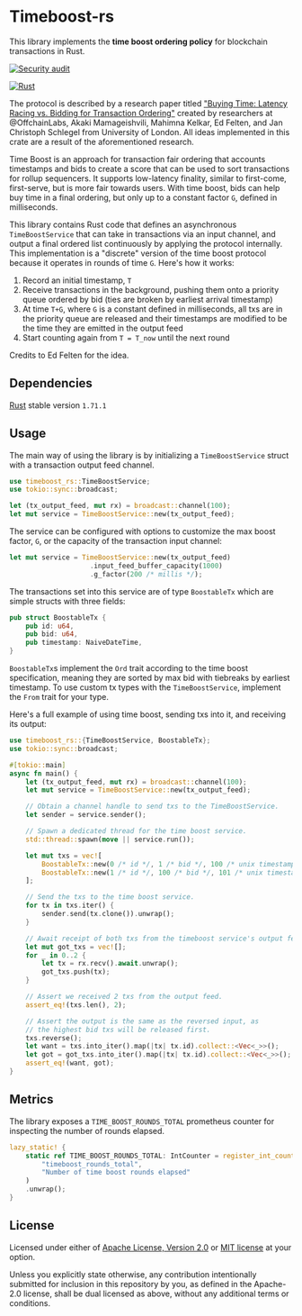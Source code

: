 # Timeboost-rs

This library implements the **time boost ordering policy** for blockchain transactions in Rust. 

[![Security audit](https://github.com/rauljordan/timeboost-rs/actions/workflows/audit.yml/badge.svg)](https://github.com/rauljordan/timeboost-rs/actions/workflows/audit.yml)

[![Rust](https://github.com/rauljordan/timeboost-rs/actions/workflows/general.yml/badge.svg)](https://github.com/rauljordan/timeboost-rs/actions/workflows/general.yml)

The protocol is described by a research paper titled ["Buying Time: Latency Racing vs. Bidding for Transaction Ordering"](https://arxiv.org/pdf/2306.02179.pdf)
created by researchers at @OffchainLabs, Akaki Mamageishvili, Mahimna Kelkar, Ed Felten, and Jan Christoph Schlegel from University of London. All ideas implemented in this crate are a result of the aforementioned research.

Time Boost is an approach for transaction fair ordering that accounts timestamps and bids to create a score that can be used to sort transactions for rollup sequencers. It supports low-latency finality, similar to first-come, first-serve, but is more fair towards users. With time boost, bids can help buy time in a final ordering, but only up to a constant factor `G`, defined in milliseconds.

This library contains Rust code that defines an asynchronous `TimeBoostService` that can take in transactions via an input channel, and output a final ordered list continuously by applying the protocol internally. This implementation is a "discrete" version of the time boost protocol because it operates in rounds of time `G`. Here's how it works:

1. Record an initial timestamp, `T`
2. Receive transactions in the background, pushing them onto a priority queue ordered by bid (ties are broken by earliest arrival timestamp)
3. At time `T+G`, where `G` is a constant defined in milliseconds, all txs are in the priority queue are released and their timestamps are modified to be the time they are emitted in the output feed
4. Start counting again from `T = T_now` until the next round

Credits to Ed Felten for the idea.

## Dependencies

[Rust](https://www.rust-lang.org/tools/install) stable version `1.71.1`

## Usage

The main way of using the library is by initializing a `TimeBoostService` struct with a transaction 
output feed channel.

```rust
use timeboost_rs::TimeBoostService;
use tokio::sync::broadcast;

let (tx_output_feed, mut rx) = broadcast::channel(100);
let mut service = TimeBoostService::new(tx_output_feed);
```

The service can be configured with options to customize the max boost factor, `G`, or the capacity of the
transaction input channel:

```rust
let mut service = TimeBoostService::new(tx_output_feed)
                    .input_feed_buffer_capacity(1000)
                    .g_factor(200 /* millis */);
```

The transactions set into this service are of type `BoostableTx` which are simple structs with three fields:

```rust
pub struct BoostableTx {
    pub id: u64,
    pub bid: u64,
    pub timestamp: NaiveDateTime,
}
```

`BoostableTx`s implement the `Ord` trait according to the time boost specification, meaning they are sorted by max bid with tiebreaks by earliest timestamp. To use custom tx types with the `TimeBoostService`, implement the `From` trait for your type.

Here's a full example of using time boost, sending txs into it, and receiving its output:

```rust
use timeboost_rs::{TimeBoostService, BoostableTx};
use tokio::sync::broadcast;

#[tokio::main]
async fn main() {
    let (tx_output_feed, mut rx) = broadcast::channel(100);
    let mut service = TimeBoostService::new(tx_output_feed);

    // Obtain a channel handle to send txs to the TimeBoostService.
    let sender = service.sender();

    // Spawn a dedicated thread for the time boost service.
    std::thread::spawn(move || service.run());

    let mut txs = vec![
        BoostableTx::new(0 /* id */, 1 /* bid */, 100 /* unix timestamp millis */),
        BoostableTx::new(1 /* id */, 100 /* bid */, 101 /* unix timestamp millis */),
    ];

    // Send the txs to the time boost service.
    for tx in txs.iter() {
        sender.send(tx.clone()).unwrap();
    }

    // Await receipt of both txs from the timeboost service's output feed.
    let mut got_txs = vec![];
    for _ in 0..2 {
        let tx = rx.recv().await.unwrap();
        got_txs.push(tx);
    }

    // Assert we received 2 txs from the output feed.
    assert_eq!(txs.len(), 2);

    // Assert the output is the same as the reversed input, as
    // the highest bid txs will be released first.
    txs.reverse();
    let want = txs.into_iter().map(|tx| tx.id).collect::<Vec<_>>();
    let got = got_txs.into_iter().map(|tx| tx.id).collect::<Vec<_>>();
    assert_eq!(want, got);
}
```

## Metrics

The library exposes a `TIME_BOOST_ROUNDS_TOTAL` prometheus counter for inspecting the number of rounds elapsed.

```rust
lazy_static! {
    static ref TIME_BOOST_ROUNDS_TOTAL: IntCounter = register_int_counter!(
        "timeboost_rounds_total",
        "Number of time boost rounds elapsed"
    )
    .unwrap();
}
```

## License

Licensed under either of <a href="LICENSE-APACHE">Apache License, Version
2.0</a> or <a href="LICENSE-MIT">MIT license</a> at your option.

Unless you explicitly state otherwise, any contribution intentionally submitted
for inclusion in this repository by you, as defined in the Apache-2.0 license,
shall be dual licensed as above, without any additional terms or conditions.
